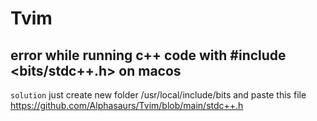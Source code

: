 # Tvim

## error while running c++ code with #include <bits/stdc++.h> on macos
`solution`
just create new folder  /usr/local/include/bits and paste this file https://github.com/Alphasaurs/Tvim/blob/main/stdc++.h
